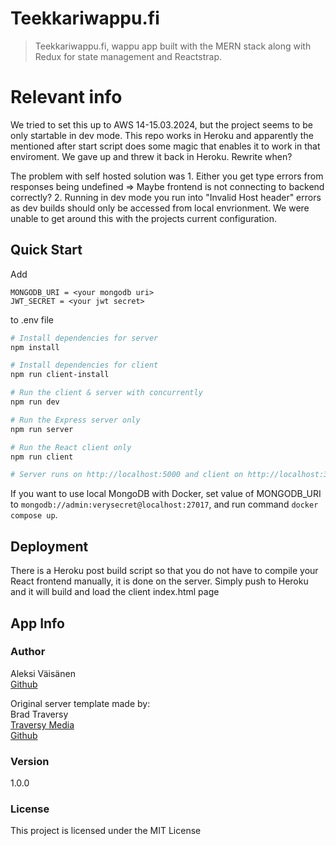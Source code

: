 # Teekkariwappu.fi

> Teekkariwappu.fi, wappu app built with the MERN stack along with Redux for state management and Reactstrap.

# Relevant info
We tried to set this up to AWS 14-15.03.2024, but the project seems to be only startable in dev mode. This repo works in Heroku and apparently the mentioned after start script does some magic that enables it to work in that enviroment. We gave up and threw it back in Heroku. Rewrite when?

The problem with self hosted solution was 1. Either you get type errors from responses being undefined => Maybe frontend is not connecting to backend correctly? 2. Running in dev mode you run into "Invalid Host header" errors as dev builds should only be accessed from local envrionment. We were unable to get around this with the projects current configuration. 

## Quick Start

Add   
```
MONGODB_URI = <your mongodb uri>
JWT_SECRET = <your jwt secret>
```
to .env file

```bash
# Install dependencies for server
npm install

# Install dependencies for client
npm run client-install

# Run the client & server with concurrently
npm run dev

# Run the Express server only
npm run server

# Run the React client only
npm run client

# Server runs on http://localhost:5000 and client on http://localhost:3000
```

If you want to use local MongoDB with Docker, set value of MONGODB_URI to `mongodb://admin:verysecret@localhost:27017`, and run command `docker compose up`.

## Deployment

There is a Heroku post build script so that you do not have to compile your React frontend manually, it is done on the server. Simply push to Heroku and it will build and load the client index.html page

## App Info

### Author

Aleksi Väisänen  
[Github](https://github.com/aleksivaisanen)

Original server template made by:  
Brad Traversy  
[Traversy Media](http://www.traversymedia.com)  
[Github](https://github.com/bradtraversy/mern_shopping_list)  

### Version

1.0.0

### License

This project is licensed under the MIT License
